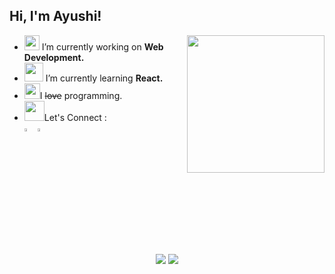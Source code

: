 <h2> Hi, I'm Ayushi! </h2>
<!--<img src="https://media.giphy.com/media/mGcNjsfWAjY5AEZNw6/giphy.gif" width="50">-->

<!--<img align='right' src="https://media.giphy.com/media/ieyl9zmCjO4b4t6qoY/giphy.gif" width="230"> -->
<!-- <p align="center">
<img src="https://media.giphy.com/media/L1R1tvI9svkIWwpVYr/giphy.gif" height="300" width="600"-->

<img align='right' src="https://media.giphy.com/media/RkX2zcpO79EAf82ESl/giphy.gif" width="220">

- <img src="https://media.giphy.com/media/iDaCeaKrHhUI1I8e2b/giphy.gif" width="24"> I’m currently working on **Web Development.**
- <img src="https://media.giphy.com/media/WUlplcMpOCEmTGBtBW/giphy.gif" width="30"> I’m currently learning **React.**
- <img src="https://media.giphy.com/media/XIDYNVgfAgHjiWW2Dc/giphy.gif" width="25">I ~~love~~ programming.
- <img src="https://media.giphy.com/media/3EiNjNsKEFOYYIiNhA/giphy.gif" width="32">Let's Connect :
 [<br><img src="https://img.icons8.com/color/48/000000/linkedin.png" width="3.5%"/>](https://www.linkedin.com/in/ayushi-prakash-9b14b4180/)
 [<img src="https://img.icons8.com/fluent/48/000000/instagram-new.png" width="3.5%"/>](https://www.instagram.com/ayushiprakash_/)

<br><br>
<p align="center">
  <!-- <img align="center" src="https://github-readme-stats.vercel.app/api?username=AyushiPrakash&theme=react&count_private=true&include_all_commits=true&show_icons=true&custom_title=%23%20GitHub%20Stats%20%E2%9C%85" width="460" />  -->
<img align="center" src="https://github-readme-streak-stats.herokuapp.com/?user=AyushiPrakash&theme=dark" />
 <img align="center" src="https://github-readme-stats.vercel.app/api/top-langs/?username=AyushiPrakash&theme=vision-friendly-dark&layout=compact&langs_count=10&custom_title=%23%20Most%20Used%20Languages%20%F0%9F%91%A8%F0%9F%8F%BD%E2%80%8D%F0%9F%92%BB" />
</p>
